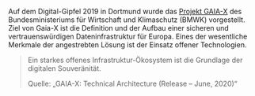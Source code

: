 Auf dem Digital-Gipfel 2019 in Dortmund wurde das [Projekt GAIA-X](https://www.data-infrastructure.eu/) des Bundesministeriums für Wirtschaft und Klimaschutz (BMWK) vorgestellt. Ziel von Gaia-X ist die Definition und der Aufbau einer sicheren und vertrauenswürdigen Dateninfrastruktur für Europa. Eines der wesentliche Merkmale der angestrebten Lösung ist der Einsatz offener Technologien.

<blockquote class="blockquote">
	<p>Ein starkes offenes Infrastruktur-Ökosystem ist die Grundlage der digitalen Souveränität.</p>
	<footer class="blockquote-footer">Quelle: „GAIA-X: Technical Architecture (Release – June, 2020)“</footer>
</blockquote>